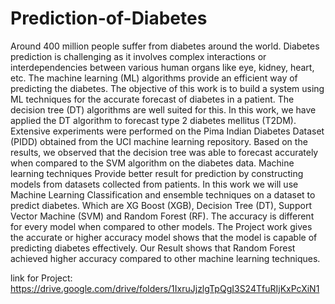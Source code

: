 # Prediction-of-Diabetes
Around 400 million people suffer from diabetes around the world. Diabetes prediction is challenging as it involves complex interactions or interdependencies between various human organs like eye, kidney, heart, etc. 
The machine learning (ML) algorithms provide an efficient way of predicting the diabetes. The objective of this work is to build a system using ML techniques for the accurate forecast of diabetes in a patient. The decision tree (DT) algorithms are well suited for this. 
In this work, we have applied the DT algorithm to forecast type 2 diabetes mellitus (T2DM). Extensive experiments were performed on the Pima Indian Diabetes Dataset (PIDD) obtained from the UCI machine learning repository. Based on the results, we observed that the decision tree was able to forecast accurately when compared to the SVM algorithm on the diabetes data.
Machine learning techniques Provide better result for prediction by constructing models from datasets collected from patients. In this work we will use Machine Learning Classification and ensemble techniques on a dataset to predict diabetes. Which are XG Boost (XGB), Decision Tree (DT), Support Vector Machine (SVM) and Random Forest (RF). 
The accuracy is different for every model when compared to other models. The Project work gives the accurate or higher accuracy model shows that the model is capable of predicting diabetes effectively. Our Result shows that Random Forest achieved higher accuracy compared to other machine learning techniques. 

link for Project: https://drive.google.com/drive/folders/1IxruJjzlgTpQgI3S24TfuRIjKxPcXiN1
